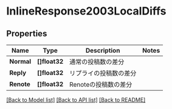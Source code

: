 # InlineResponse2003LocalDiffs

## Properties

Name | Type | Description | Notes
------------ | ------------- | ------------- | -------------
**Normal** | **[]float32** | 通常の投稿数の差分 | 
**Reply** | **[]float32** | リプライの投稿数の差分 | 
**Renote** | **[]float32** | Renoteの投稿数の差分 | 

[[Back to Model list]](../README.md#documentation-for-models) [[Back to API list]](../README.md#documentation-for-api-endpoints) [[Back to README]](../README.md)


